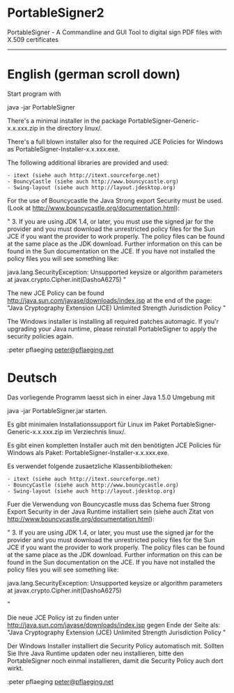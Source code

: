 PortableSigner2
===============

PortableSigner - A Commandline and GUI Tool to digital sign PDF files with X.509 certificates

------
English (german scroll down)
=======

Start program with 

java -jar PortableSigner

There's a minimal installer in the package PortableSigner-Generic-x.x.xxx.zip
in the directory linux/.

There's a full blown installer also for the required JCE Policies for Windows as
PortableSigner-Installer-x.x.xxx.exe.

The following additional libraries are provided and used:

    - itext (siehe auch http://itext.sourceforge.net)
    - BouncyCastle (siehe auch http://www.bouncycastle.org)
    - Swing-layout (siehe auch http://layout.jdesktop.org)

For the use of Bouncycastle the Java Strong export Security must be used.
(Look at http://www.bouncycastle.org/documentation.html):

"
   3. If you are using JDK 1.4, or later, you must use the signed jar for 
    the provider and you must download the unrestricted policy files for 
    the Sun JCE if you want the provider to work properly. The policy files 
    can be found at the same place as the JDK download. Further information 
    on this can be found in the Sun documentation on the JCE. If you have not 
    installed the policy files you will see something like:

java.lang.SecurityException: Unsupported keysize or algorithm parameters
  	at javax.crypto.Cipher.init(DashoA6275)
"

The new JCE Policy can be found 
http://java.sun.com/javase/downloads/index.jsp
at the end of the page:
"Java Cryptography Extension (JCE) Unlimited Strength Jurisdiction Policy "

The Windows installer is installing all required patches automagic.
If you'r upgrading your Java runtime, please reinstall PortableSigner to apply
the security policies again.

:peter pflaeging <peter@pflaeging.net>



Deutsch
=======

Das vorliegende Programm laesst sich in einer Java 1.5.0 Umgebung mit

java -jar PortableSigner.jar starten.

Es gibt minimalen Installationssupport für Linux im Paket
PortableSigner-Generic-x.x.xxx.zip im Verziechnis linux/.

Es gibt einen kompletten Installer auch mit den benötigten JCE Policies für
Windows als Paket: PortableSigner-Installer-x.x.xxx.exe.

Es verwendet folgende zusaetzliche Klassenbibliotheken:

    - itext (siehe auch http://itext.sourceforge.net)
    - BouncyCastle (siehe auch http://www.bouncycastle.org)
    - Swing-layout (siehe auch http://layout.jdesktop.org)

Fuer die Verwendung von Bouncycastle muss das Schema fuer Strong Export Security
in der Java Runtime installiert sein (siehe auch Zitat 
von http://www.bouncycastle.org/documentation.html): 

"
   3. If you are using JDK 1.4, or later, you must use the signed jar for 
    the provider and you must download the unrestricted policy files for 
    the Sun JCE if you want the provider to work properly. The policy files 
    can be found at the same place as the JDK download. Further information 
    on this can be found in the Sun documentation on the JCE. If you have not 
    installed the policy files you will see something like:

java.lang.SecurityException: Unsupported keysize or algorithm parameters
		at javax.crypto.Cipher.init(DashoA6275)

"

Die neue JCE Policy ist zu finden unter 
http://java.sun.com/javase/downloads/index.jsp
gegen Ende der Seite als:
"Java Cryptography Extension (JCE) Unlimited Strength Jurisdiction Policy "

Der Windows Installer installiert die Security Policy automatisch mit.
Sollten Sie Ihre Java Runtime updaten oder neu installieren, bitte den PortableSigner 
noch einmal installieren, damit die Security Policy auch dort wirkt.

:peter pflaeging <peter@pflaeging.net>

